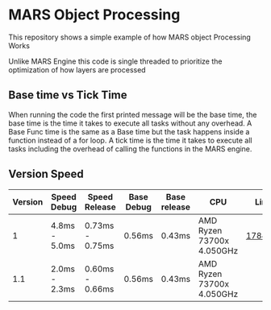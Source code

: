 # MARS Object Processing
This repository shows a simple example of how MARS object Processing Works

Unlike MARS Engine this code is single threaded to prioritize the optimization of how layers are processed

## Base time vs Tick Time
When running the code the first printed message will be the base time, the base time is the time it takes to execute all tasks without any overhead.
A Base Func time is the same as a Base time but the task happens inside a function instead of a for loop.
A tick time is the time it takes to execute all tasks including the overhead of calling the functions in the MARS engine.

## Version Speed
| Version | Speed Debug   | Speed Release   | Base Debug | Base release | CPU                       | Link                                                                                                             |
|---------|---------------|-----------------|------------|--------------|---------------------------|------------------------------------------------------------------------------------------------------------------|
| 1       | 4.8ms - 5.0ms | 0.73ms - 0.75ms | 0.56ms     | 0.43ms       | AMD Ryzen 73700x 4.050GHz | [178488f](https://github.com/MARS-Engine/MARS-Object-Processing/commit/178488ffa588caf3d206f33ede2feebcf802d057) |
| 1.1     | 2.0ms - 2.3ms | 0.60ms - 0.66ms | 0.56ms     | 0.43ms       | AMD Ryzen 73700x 4.050GHz |                                                                                                                  |